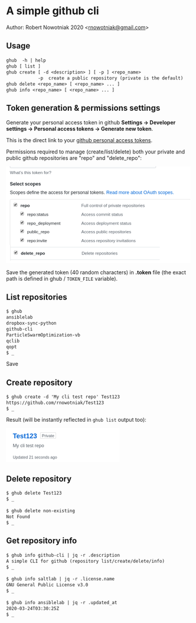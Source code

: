 # A simple github cli

Author: Robert Nowotniak 2020 <<rnowotniak@gmail.com>>

## Usage

    ghub  -h | help
    ghub [ list ]
    ghub create [ -d <description> ] [ -p ] <repo_name>
                -p  create a public repository (private is the default)
    ghub delete <repo_name> [ <repo_name> ... ]
    ghub info <repo_name> [ <repo_name> ... ]

## Token generation & permissions settings

Generate your personal access token in github
**Settings -> Developer settings -> Personal access tokens
-> Generate new token**.

This is the direct link to your [github personal access tokens](https://github.com/settings/tokens).

Permissions required to manage (create/list/delete) both your private and
public github repositories are "repo" and "delete_repo":

![permissions](img/scopes.png)

Save the generated token (40 random characters) in **.token** file (the exact
path is defined in ghub / `TOKEN_FILE` variable).
## List repositories

    $ ghub 
    ansiblelab
    dropbox-sync-python
    github-cli
    ParticleSwarmOptimization-vb
    qclib
    qopt
    $ _

Save 

## Create repository

    $ ghub create -d 'My cli test repo' Test123
    https://github.com/rnowotniak/Test123
    $ _

Result
(will be instantly reflected in `ghub list` output too):

![create](img/create.png)

## Delete repository

    $ ghub delete Test123
    $ _

    $ ghub delete non-existing
    Not Found
    $ _

## Get repository info

    $ ghub info github-cli | jq -r .description
    A simple CLI for github (repository list/create/delete/info)
    $ _

    $ ghub info saltlab | jq -r .license.name
    GNU General Public License v3.0
    $ _

    $ ghub info ansiblelab | jq -r .updated_at
    2020-03-24T03:30:25Z
    $ _
